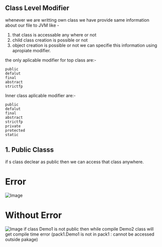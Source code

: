 ## Class Level Modifier 
whenever we are writting own class we have provide same information about our file to JVM like - 
1. that class is accessable any where or not
2. child class creation is possible or not
3. object creation is possible or not
we can specifie this information using apropiate modifier.

the only aplicable modifier for top class are:-
```
public
defalut
final
abstract
strictfp
```
Inner class aplicable modifier are:-
```
public
defalut
final
abstract
strictfp
private
protected
static
```
## 1. Public Classs
if s class declear as public then we can access that class anywhere.

# Error
![Image](https://github.com/user-attachments/assets/c3b847ae-ca0c-42e9-b799-7c10744d76bc)
# Without Error
![Image](https://github.com/user-attachments/assets/732e3a2c-85d5-4334-a411-166ec59646da)
if class Demo1 is not public then while compile Demo2 class will get compile time error (pack1.Demo1 is not in pack1 : cannot be accessed outside pakage)
